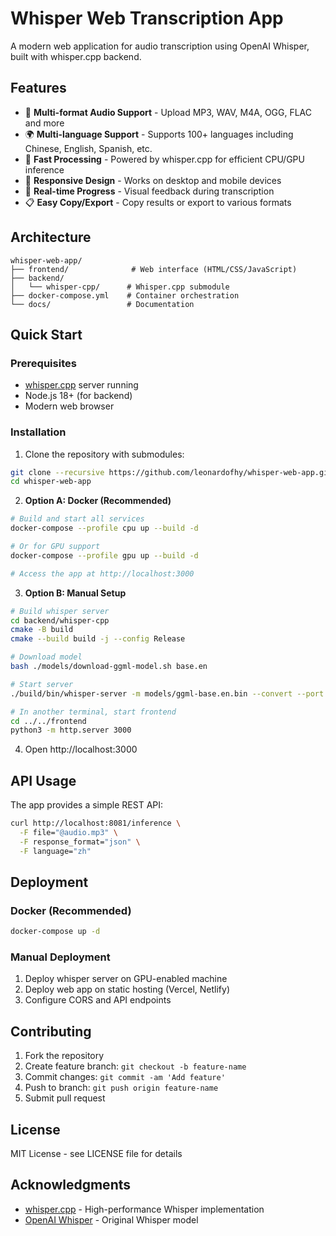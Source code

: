 # Whisper Web Transcription App

A modern web application for audio transcription using OpenAI Whisper, built with whisper.cpp backend.

## Features

- 🎤 **Multi-format Audio Support** - Upload MP3, WAV, M4A, OGG, FLAC and more
- 🌍 **Multi-language Support** - Supports 100+ languages including Chinese, English, Spanish, etc.
- 🚀 **Fast Processing** - Powered by whisper.cpp for efficient CPU/GPU inference
- 📱 **Responsive Design** - Works on desktop and mobile devices
- 🔄 **Real-time Progress** - Visual feedback during transcription
- 📋 **Easy Copy/Export** - Copy results or export to various formats

## Architecture

```
whisper-web-app/
├── frontend/              # Web interface (HTML/CSS/JavaScript)
├── backend/
│   └── whisper-cpp/      # Whisper.cpp submodule
├── docker-compose.yml    # Container orchestration
└── docs/                 # Documentation
```

## Quick Start

### Prerequisites

- [whisper.cpp](https://github.com/ggml-org/whisper.cpp) server running
- Node.js 18+ (for backend)
- Modern web browser

### Installation

1. Clone the repository with submodules:
```bash
git clone --recursive https://github.com/leonardofhy/whisper-web-app.git
cd whisper-web-app
```

2. **Option A: Docker (Recommended)**
```bash
# Build and start all services
docker-compose --profile cpu up --build -d

# Or for GPU support
docker-compose --profile gpu up --build -d

# Access the app at http://localhost:3000
```

3. **Option B: Manual Setup**
```bash
# Build whisper server
cd backend/whisper-cpp
cmake -B build
cmake --build build -j --config Release

# Download model
bash ./models/download-ggml-model.sh base.en

# Start server
./build/bin/whisper-server -m models/ggml-base.en.bin --convert --port 8081

# In another terminal, start frontend
cd ../../frontend
python3 -m http.server 3000
```

4. Open http://localhost:3000

## API Usage

The app provides a simple REST API:

```bash
curl http://localhost:8081/inference \
  -F file="@audio.mp3" \
  -F response_format="json" \
  -F language="zh"
```

## Deployment

### Docker (Recommended)

```bash
docker-compose up -d
```

### Manual Deployment

1. Deploy whisper server on GPU-enabled machine
2. Deploy web app on static hosting (Vercel, Netlify)
3. Configure CORS and API endpoints

## Contributing

1. Fork the repository
2. Create feature branch: `git checkout -b feature-name`
3. Commit changes: `git commit -am 'Add feature'`
4. Push to branch: `git push origin feature-name`
5. Submit pull request

## License

MIT License - see LICENSE file for details

## Acknowledgments

- [whisper.cpp](https://github.com/ggml-org/whisper.cpp) - High-performance Whisper implementation
- [OpenAI Whisper](https://github.com/openai/whisper) - Original Whisper model
